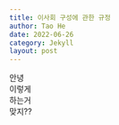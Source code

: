 ```yaml
---
title: 이사회 구성에 관한 규정
author: Tao He
date: 2022-06-26
category: Jekyll
layout: post
---
```


안녕 <br>
이렇게 <br>
하는거 <br>
맞지??
